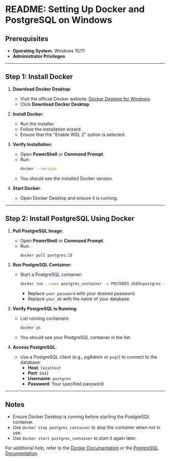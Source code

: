 # README: Setting Up Docker and PostgreSQL on Windows

## Prerequisites
- **Operating System**: Windows 10/11
- **Administrator Privileges**

---

## Step 1: Install Docker

1. **Download Docker Desktop**:
   - Visit the official Docker website: [Docker Desktop for Windows](https://www.docker.com/products/docker-desktop/).
   - Click **Download Docker Desktop**.

2. **Install Docker**:
   - Run the installer.
   - Follow the installation wizard.
   - Ensure that the "Enable WSL 2" option is selected.

3. **Verify Installation**:
   - Open **PowerShell** or **Command Prompt**.
   - Run:
     ```bash
     docker --version
     ```
   - You should see the installed Docker version.

4. **Start Docker**:
   - Open Docker Desktop and ensure it is running.

---

## Step 2: Install PostgreSQL Using Docker

1. **Pull PostgreSQL Image**:
   - Open **PowerShell** or **Command Prompt**.
   - Run:
     ```bash
     docker pull postgres:15
     ```

2. **Run PostgreSQL Container**:
   - Start a PostgreSQL container:
     ```bash
     docker run --name postgres_container -e POSTGRES_USER=postgres -e POSTGRES_PASSWORD=your_password -e POSTGRES_DB=your_db -p 5432:5432 -d postgres:15
     ```
     - Replace `your_password` with your desired password.
     - Replace `your_db` with the name of your database.

3. **Verify PostgreSQL is Running**:
   - List running containers:
     ```bash
     docker ps
     ```
   - You should see your PostgreSQL container in the list.

4. **Access PostgreSQL**:
   - Use a PostgreSQL client (e.g., pgAdmin or `psql`) to connect to the database:
     - **Host**: `localhost`
     - **Port**: `5432`
     - **Username**: `postgres`
     - **Password**: Your specified password

---

## Notes
- Ensure Docker Desktop is running before starting the PostgreSQL container.
- Use `docker stop postgres_container` to stop the container when not in use.
- Use `docker start postgres_container` to start it again later.

For additional help, refer to the [Docker Documentation](https://docs.docker.com/) or the [PostgreSQL Documentation](https://www.postgresql.org/docs/).
